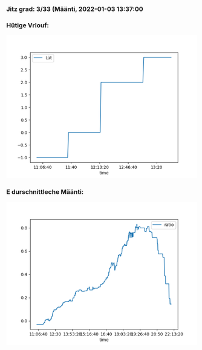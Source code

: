 ### Jitz grad: 3/33 (Määnti, 2022-01-03 13:37:00

### Hütige Vrlouf:
![Graph](Today.png)

### E durschnittleche Määnti:
![Graph](Määnti.png)